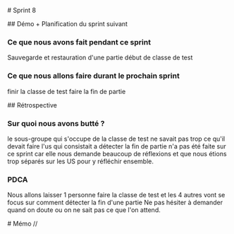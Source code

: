 # Sprint 8

## Démo + Planification du sprint suivant

### Ce que nous avons fait pendant ce sprint
Sauvegarde et restauration d'une partie
début de classe de test

### Ce que nous allons faire durant le prochain sprint
finir la classe de test
faire la fin de partie

## Rétrospective

### Sur quoi nous avons butté ?
le sous-groupe qui s'occupe de la classe de test ne savait pas trop ce qu'il devait faire
l'us qui consistait a détecter la fin de partie n'a pas été faite sur ce sprint car elle nous demande beaucoup de réflexions et que nous étions trop séparés sur les US pour y réfléchir ensemble.

### PDCA
Nous allons laisser 1 personne faire la classe de test et les 4 autres vont se focus sur comment détecter la fin d'une partie
Ne pas hésiter à demander quand on doute ou on ne sait pas ce que l'on attend.

# Mémo
//